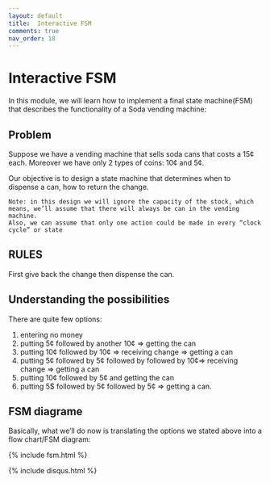 ```yaml
---
layout: default
title:  Interactive FSM
comments: true
nav_order: 18
---
```


# Interactive FSM

In this module, we will learn how to implement a final state machine(FSM) that describes the functionality of a Soda vending machine:

## Problem
Suppose we have a vending machine that sells soda cans that costs a 15¢ each.
Moreover we have only 2 types of coins: 10¢ and 5¢.

Our objective is to design a state machine that determines when to dispense a can, how to return the change.
```
Note: in this design we will ignore the capacity of the stock, which means, we’ll assume that there will always be can in the vending machine.
Also, we can assume that only one action could be made in every “clock cycle” or state
```
## RULES

First give back the change then dispense the can.

## Understanding the possibilities 
There are quite few options:
1. entering no money
2. putting 5¢ followed by another 10¢ => getting the can
3. putting 10¢ followed by 10¢ => receiving  change => getting a can
4. putting 5¢ followed by 5¢ followed by followed by 10¢=> receiving  change => getting a can
5. putting 10¢ followed by 5¢ and getting the can
6. putting 5$ followed by 5¢ followed by 5¢ => getting a can.

## FSM diagrame
Basically, what we’ll do now is translating the options we stated above into a flow chart/FSM diagram:

{% include fsm.html %}



{% include disqus.html %}
